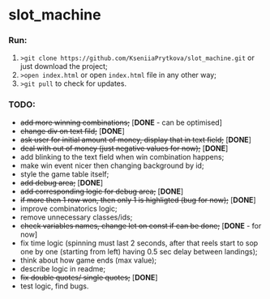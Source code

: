 # slot_machine

### Run:
1. `>git clone https://github.com/KseniiaPrytkova/slot_machine.git` or just download the project;
2. `>open index.html` or open `index.html` file in any other way;
3. `>git pull` to check for updates.

### TODO:
- ~~add more winning combinations;~~ [**DONE** - can be optimised]
- ~~change div on text fild;~~ [**DONE**]
- ~~ask user for initial amount of money, display that in text field;~~ [**DONE**]
- ~~deal with out of money (just negative values for now);~~ [**DONE**]
- add blinking to the text field when win combination happens;
- make win event nicer then changing background by id;
- style the game table itself;
- ~~add debug area;~~ [**DONE**]
- ~~add corresponding logic for debug area;~~ [**DONE**]
- ~~if more then 1 row won, then only 1 is highligted (bug for now);~~ [**DONE**]
- improve combinatorics logic;
- remove unnecessary classes/ids;
- ~~check variables names, change let on const if can be done;~~ [**DONE** - for now]
- fix time logic (spinning must last 2 seconds, after that reels start to sop one by one (starting from left) having 0.5 sec delay between landings);
- think about how game ends (max value);
- describe logic in readme;
- ~~fix double quotes/ single quotes;~~ [**DONE**]
- test logic, find bugs.
